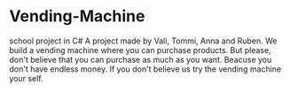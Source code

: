 # Vending-Machine

school project in C#
A project made by Vali, Tommi, Anna and Ruben.
We build a vending machine where you can purchase products. But please, don't believe that you can purchase as much as you want. Beacuse you don't have endless money. If you don't believe us try the vending machine your self.
